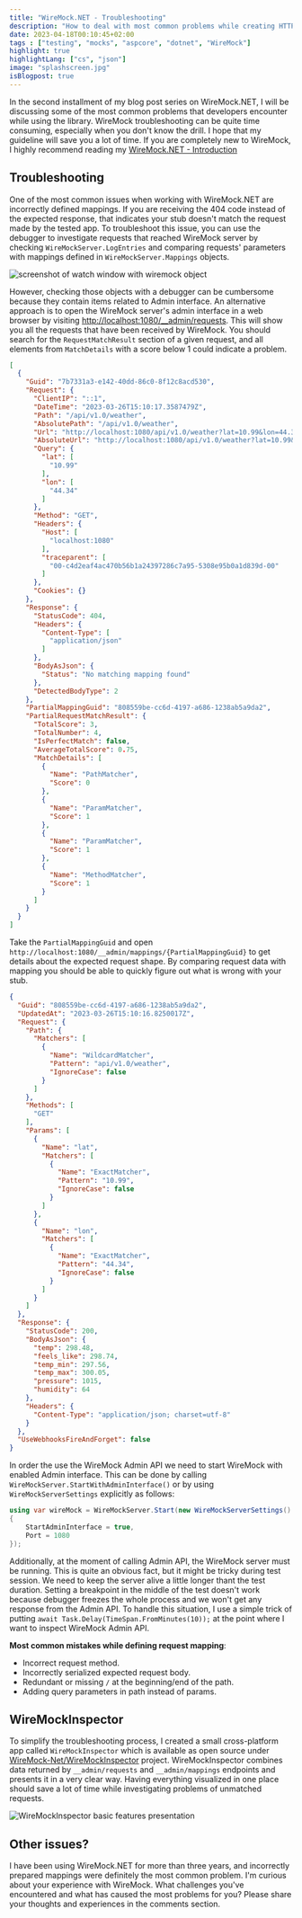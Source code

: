 ```yaml
---
title: "WireMock.NET - Troubleshooting"
description: "How to deal with most common problems while creating HTTP stubs with WireMock"
date: 2023-04-18T00:10:45+02:00
tags : ["testing", "mocks", "aspcore", "dotnet", "WireMock"]
highlight: true
highlightLang: ["cs", "json"]
image: "splashscreen.jpg"
isBlogpost: true
---
```


In the second installment of my blog post series on WireMock.NET, I will be discussing some of the most common problems that developers encounter while using the library. WireMock troubleshooting can be quite time consuming, especially when you don't know the drill. I hope that my guideline will save you a lot of time.  <!--more-->  If you are completely new to WireMock, I highly recommend reading my [WireMock.NET - Introduction](/post/mocking-outgoing-http-requests-p1/)

## Troubleshooting

One of the most common issues when working with WireMock.NET are incorrectly defined mappings. If you are receiving the 404 code instead of the expected response, that indicates your stub doesn't match the request made by the tested app. To troubleshoot this issue, you can use the debugger to investigate requests that reached WireMock server by checking `WireMockServer.LogEntries` and comparing requests' parameters with mappings defined in `WireMockServer.Mappings` objects. 

![screenshot of watch window with wiremock object](watch.jpg)

However, checking those objects with a debugger can be cumbersome because they contain items related to Admin interface. An alternative approach is to open the WireMock server's admin interface in a web browser by visiting [http://localhost:1080/__admin/requests](http://localhost:1080/__admin/requests). This will show you all the requests that have been received by WireMock. You should search for the `RequestMatchResult` section of a given request, and all elements from `MatchDetails` with a score below 1 could indicate a problem.

```json
[
  {
    "Guid": "7b7331a3-e142-40dd-86c0-8f12c8acd530",
    "Request": {
      "ClientIP": "::1",
      "DateTime": "2023-03-26T15:10:17.3587479Z",
      "Path": "/api/v1.0/weather",
      "AbsolutePath": "/api/v1.0/weather",
      "Url": "http://localhost:1080/api/v1.0/weather?lat=10.99&lon=44.34",
      "AbsoluteUrl": "http://localhost:1080/api/v1.0/weather?lat=10.99&lon=44.34",
      "Query": {
        "lat": [
          "10.99"
        ],
        "lon": [
          "44.34"
        ]
      },
      "Method": "GET",
      "Headers": {
        "Host": [
          "localhost:1080"
        ],
        "traceparent": [
          "00-c4d2eaf4ac470b56b1a24397286c7a95-5308e95b0a1d839d-00"
        ]
      },
      "Cookies": {}
    },
    "Response": {
      "StatusCode": 404,
      "Headers": {
        "Content-Type": [
          "application/json"
        ]
      },
      "BodyAsJson": {
        "Status": "No matching mapping found"
      },
      "DetectedBodyType": 2
    },
    "PartialMappingGuid": "808559be-cc6d-4197-a686-1238ab5a9da2",
    "PartialRequestMatchResult": {
      "TotalScore": 3,
      "TotalNumber": 4,
      "IsPerfectMatch": false,
      "AverageTotalScore": 0.75,
      "MatchDetails": [
        {
          "Name": "PathMatcher",
          "Score": 0
        },
        {
          "Name": "ParamMatcher",
          "Score": 1
        },
        {
          "Name": "ParamMatcher",
          "Score": 1
        },
        {
          "Name": "MethodMatcher",
          "Score": 1
        }
      ]
    }
  }
]
```

Take the `PartialMappingGuid` and open `http://localhost:1080/__admin/mappings/{PartialMappingGuid}` to get details about the expected request shape. By comparing request data with mapping you should be able to quickly figure out what is wrong with your stub.

```json
{
  "Guid": "808559be-cc6d-4197-a686-1238ab5a9da2",
  "UpdatedAt": "2023-03-26T15:10:16.8250017Z",
  "Request": {
    "Path": {
      "Matchers": [
        {
          "Name": "WildcardMatcher",
          "Pattern": "api/v1.0/weather",
          "IgnoreCase": false
        }
      ]
    },
    "Methods": [
      "GET"
    ],
    "Params": [
      {
        "Name": "lat",
        "Matchers": [
          {
            "Name": "ExactMatcher",
            "Pattern": "10.99",
            "IgnoreCase": false
          }
        ]
      },
      {
        "Name": "lon",
        "Matchers": [
          {
            "Name": "ExactMatcher",
            "Pattern": "44.34",
            "IgnoreCase": false
          }
        ]
      }
    ]
  },
  "Response": {
    "StatusCode": 200,
    "BodyAsJson": {
      "temp": 298.48,
      "feels_like": 298.74,
      "temp_min": 297.56,
      "temp_max": 300.05,
      "pressure": 1015,
      "humidity": 64
    },
    "Headers": {
      "Content-Type": "application/json; charset=utf-8"
    }
  },
  "UseWebhooksFireAndForget": false
}
```

In order the use the WireMock Admin API we need to start WireMock with enabled Admin interface. This can be done by calling `WireMockServer.StartWithAdminInterface()` or by using `WireMockServerSettings` explicitly as follows:

```cs
using var wireMock = WireMockServer.Start(new WireMockServerSettings()
{
    StartAdminInterface = true,
    Port = 1080
});
```

 Additionally, at the moment of calling Admin API, the WireMock server must be running. This is quite an obvious fact, but it might be tricky during test session. We need to keep the server alive a little longer thant the test duration. Setting a breakpoint in the middle of the test doesn't work because debugger freezes the whole process and we won't get any response from the Admin API. To handle this situation, I use a simple trick of putting `await Task.Delay(TimeSpan.FromMinutes(10));` at the point where I want to inspect WireMock Admin API.

**Most common mistakes while defining request mapping**:
- Incorrect request method.
- Incorrectly serialized expected request body.
- Redundant or missing `/` at the beginning/end of the path.
- Adding query parameters in path instead of params.


## WireMockInspector
To simplify the troubleshooting process, I created a small cross-platform app called `WireMockInspector` which is available as open source under [WireMock-Net/WireMockInspector](https://github.com/WireMock-Net/WireMockInspector) project. WireMockInspector combines data returned by `__admin/requests` and `__admin/mappings` endpoints and presents it in a very clear way. Having everything visualized in one place should save a lot of time while investigating problems of unmatched requests.

![WireMockInspector basic features presentation](wiremock_basic_features.gif)

## Other issues?

I have been using WireMock.NET for more than three years, and incorrectly prepared mappings were definitely the most common problem. I'm curious about your experience with WireMock. What challenges you've encountered and what has caused the most problems for you? Please share your thoughts and experiences in the comments section.
